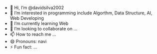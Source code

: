 - 👋 Hi, I’m @davidsilva2002
- 👀 I’m interested in programming include Algorthm, Data Structure, AI, Web Developing
- 🌱 I’m currently learning Web
- 💞️ I’m looking to collaborate on ...
- 📫 How to reach me ...
- 😄 Pronouns: navi
- ⚡ Fun fact: ...

<!---
davidsilva2002/davidsilva2002 is a ✨ special ✨ repository because its `README.md` (this file) appears on your GitHub profile.
You can click the Preview link to take a look at your changes.
--->
